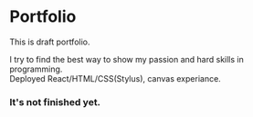 # Portfolio
This is draft portfolio.

I try to find the best way to show my passion and hard skills in programming.\
Deployed React/HTML/CSS(Stylus), canvas experiance.

### It's not finished yet.
